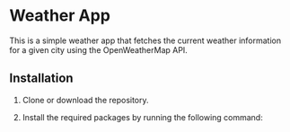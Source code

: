 # Weather App

This is a simple weather app that fetches the current weather information for a given city using the OpenWeatherMap API.


## Installation

1. Clone or download the repository.

2. Install the required packages by running the following command:
